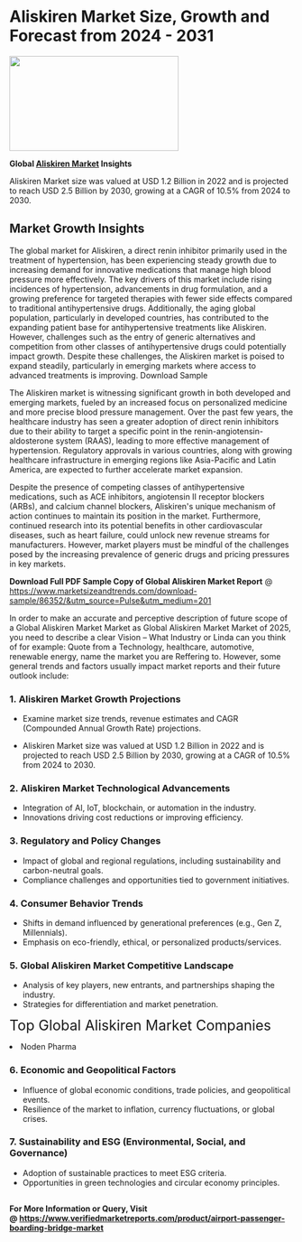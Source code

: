 <H1>Aliskiren Market Size, Growth and Forecast from 2024 - 2031</H1><img class="aligncenter size-medium wp-image-584254" src="https://thirdeyenews.in/wp-content/uploads/2024/09/Global-Market-Research-300x168.jpeg" alt="" width="300" height="168" /><p><strong>Global&nbsp;<a href="https://www.marketsizeandtrends.com/download-sample/86352/&amp;utm_source=Pulse&amp;utm_medium=201">Aliskiren Market</a> Insights</strong></p><p>Aliskiren Market size was valued at USD 1.2 Billion in 2022 and is projected to reach USD 2.5 Billion by 2030, growing at a CAGR of 10.5% from 2024 to 2030.</p><p><h2>Market Growth Insights</h2> <p>The global market for Aliskiren, a direct renin inhibitor primarily used in the treatment of hypertension, has been experiencing steady growth due to increasing demand for innovative medications that manage high blood pressure more effectively. The key drivers of this market include rising incidences of hypertension, advancements in drug formulation, and a growing preference for targeted therapies with fewer side effects compared to traditional antihypertensive drugs. Additionally, the aging global population, particularly in developed countries, has contributed to the expanding patient base for antihypertensive treatments like Aliskiren. However, challenges such as the entry of generic alternatives and competition from other classes of antihypertensive drugs could potentially impact growth. Despite these challenges, the Aliskiren market is poised to expand steadily, particularly in emerging markets where access to advanced treatments is improving. Download Sample</p> <p>The Aliskiren market is witnessing significant growth in both developed and emerging markets, fueled by an increased focus on personalized medicine and more precise blood pressure management. Over the past few years, the healthcare industry has seen a greater adoption of direct renin inhibitors due to their ability to target a specific point in the renin-angiotensin-aldosterone system (RAAS), leading to more effective management of hypertension. Regulatory approvals in various countries, along with growing healthcare infrastructure in emerging regions like Asia-Pacific and Latin America, are expected to further accelerate market expansion.</p> <p>Despite the presence of competing classes of antihypertensive medications, such as ACE inhibitors, angiotensin II receptor blockers (ARBs), and calcium channel blockers, Aliskiren's unique mechanism of action continues to maintain its position in the market. Furthermore, continued research into its potential benefits in other cardiovascular diseases, such as heart failure, could unlock new revenue streams for manufacturers. However, market players must be mindful of the challenges posed by the increasing prevalence of generic drugs and pricing pressures in key markets.</p> <p></p><p><span class=""><strong>Download Full PDF Sample Copy of Global Aliskiren Market Report</strong> @ <a href="https://www.marketsizeandtrends.com/download-sample/86352/&amp;utm_source=Pulse&amp;utm_medium=201" target="_blank">https://www.marketsizeandtrends.com/download-sample/86352/&amp;utm_source=Pulse&amp;utm_medium=201</a></span></p><p>In order to make an accurate and perceptive description of future scope of a Global&nbsp;Aliskiren Market Market as Global&nbsp;Aliskiren Market Market of 2025, you need to describe a clear Vision &ndash; What Industry or Linda can you think of for example: Quote from a Technology, healthcare, automotive, renewable energy, name the market you are Reffering to. However, some general trends and factors usually impact market reports and their future outlook include:</p><h3>1.&nbsp;<strong>Aliskiren Market Growth Projections</strong></h3><ul><li>Examine market size trends, revenue estimates and CAGR (Compounded Annual Growth Rate) projections.</li><li><p>Aliskiren Market size was valued at USD 1.2 Billion in 2022 and is projected to reach USD 2.5 Billion by 2030, growing at a CAGR of 10.5% from 2024 to 2030.</p></li></ul><h3>2.&nbsp;<strong>Aliskiren Market Technological Advancements</strong></h3><ul><li>Integration of AI, IoT, blockchain, or automation in the industry.</li><li>Innovations driving cost reductions or improving efficiency.</li></ul><h3>3.&nbsp;<strong>Regulatory and Policy Changes</strong></h3><ul><li>Impact of global and regional regulations, including sustainability and carbon-neutral goals.</li><li>Compliance challenges and opportunities tied to government initiatives.</li></ul><h3>4.&nbsp;<strong>Consumer Behavior Trends</strong></h3><ul><li>Shifts in demand influenced by generational preferences (e.g., Gen Z, Millennials).</li><li>Emphasis on eco-friendly, ethical, or personalized products/services.</li></ul><h3>5.&nbsp;<strong>Global Aliskiren Market Competitive Landscape</strong></h3><ul><li>Analysis of key players, new entrants, and partnerships shaping the industry.</li><li>Strategies for differentiation and market penetration.</li></ul><p data-pm-slice="1 1 []"><span style="color: inherit; font-family: inherit; font-size: 25px;">Top Global Aliskiren Market Companies</span></p><div class="" data-test-id=""><p><li>Noden Pharma</li></p></div><h3>6.&nbsp;<strong>Economic and Geopolitical Factors</strong></h3><ul><li>Influence of global economic conditions, trade policies, and geopolitical events.</li><li>Resilience of the market to inflation, currency fluctuations, or global crises.</li></ul><h3>7.&nbsp;<strong>Sustainability and ESG (Environmental, Social, and Governance)</strong></h3><ul><li>Adoption of sustainable practices to meet ESG criteria.</li><li>Opportunities in green technologies and circular economy principles.</li></ul><h2><strong style="font-size: 14px;">For More Information or Query, Visit @&nbsp;</strong><a style="background-color: #ffffff; font-size: 14px;" href="https://www.marketsizeandtrends.com/report/aliskiren-market/" target="_blank">https://www.verifiedmarketreports.com/product/airport-passenger-boarding-bridge-market</a></h2>
